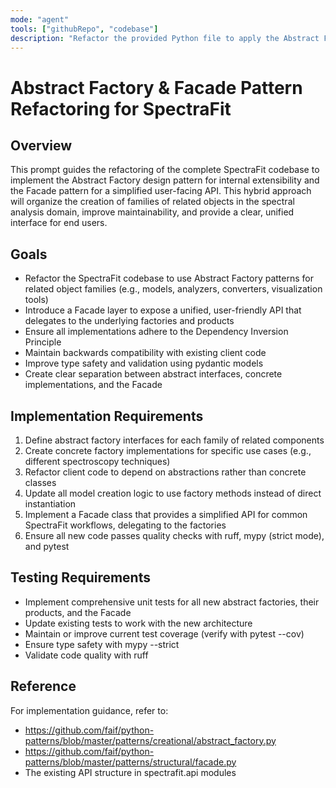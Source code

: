 ```yaml
---
mode: "agent"
tools: ["githubRepo", "codebase"]
description: "Refactor the provided Python file to apply the Abstract Factory and Facade design patterns."
---
```


# Abstract Factory & Facade Pattern Refactoring for SpectraFit

## Overview

This prompt guides the refactoring of the complete SpectraFit codebase to implement the Abstract Factory design pattern for internal extensibility and the Facade pattern for a simplified user-facing API. This hybrid approach will organize the creation of families of related objects in the spectral analysis domain, improve maintainability, and provide a clear, unified interface for end users.

## Goals

- Refactor the SpectraFit codebase to use Abstract Factory patterns for related object families (e.g., models, analyzers, converters, visualization tools)
- Introduce a Facade layer to expose a unified, user-friendly API that delegates to the underlying factories and products
- Ensure all implementations adhere to the Dependency Inversion Principle
- Maintain backwards compatibility with existing client code
- Improve type safety and validation using pydantic models
- Create clear separation between abstract interfaces, concrete implementations, and the Facade

## Implementation Requirements

1. Define abstract factory interfaces for each family of related components
2. Create concrete factory implementations for specific use cases (e.g., different spectroscopy techniques)
3. Refactor client code to depend on abstractions rather than concrete classes
4. Update all model creation logic to use factory methods instead of direct instantiation
5. Implement a Facade class that provides a simplified API for common SpectraFit workflows, delegating to the factories
6. Ensure all new code passes quality checks with ruff, mypy (strict mode), and pytest

## Testing Requirements

- Implement comprehensive unit tests for all new abstract factories, their products, and the Facade
- Update existing tests to work with the new architecture
- Maintain or improve current test coverage (verify with pytest --cov)
- Ensure type safety with mypy --strict
- Validate code quality with ruff

## Reference

For implementation guidance, refer to:

- https://github.com/faif/python-patterns/blob/master/patterns/creational/abstract_factory.py
- https://github.com/faif/python-patterns/blob/master/patterns/structural/facade.py
- The existing API structure in spectrafit.api modules
